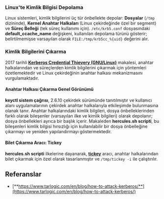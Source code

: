 ### Linux'te Kimlik Bilgisi Depolama
Linux sistemleri, kimlik bilgilerini üç tür önbellekte depolar: **Dosyalar** (`/tmp` dizininde), **Kernel Anahtar Halkaları** (Linux çekirdeğinde özel bir segment) ve **Süreç Belleği** (tek süreç kullanımı için). `/etc/krb5.conf` dosyasındaki **default\_ccache\_name** değişkeni, kullanılan depolama türünü gösterir; belirtilmemişse varsayılan olarak `FILE:/tmp/krb5cc_%{uid}` değerini alır.

### Kimlik Bilgilerini Çıkarma
2017 tarihli [**Kerberos Credential Thievery (GNU/Linux)**](https://www.delaat.net/rp/2016-2017/p97/report.pdf) makalesi, anahtar halkalarından ve süreçlerden kimlik bilgilerini çıkarmak için yöntemleri özetlemektedir ve Linux çekirdeğinin anahtar halkası mekanizmasını vurgulamaktadır.

#### Anahtar Halkası Çıkarma Genel Görünümü
**keyctl sistem çağrısı**, 2.6.10 çekirdek sürümünde tanıtılmıştır ve kullanıcı alanı uygulamalarının çekirdek anahtar halkalarıyla etkileşimde bulunmasına olanak tanır. Anahtar halkalarındaki kimlik bilgileri, dosya önbelleklerinden farklı olarak bileşenler (varsayılan ilke ve kimlik bilgileri) olarak depolanır; dosya önbellekleri ayrıca bir başlık içerir. Makaleden **hercules.sh scripti**, bu bileşenleri kimlik bilgisi hırsızlığı için kullanılabilir bir dosya önbelleğine çıkarmayı ve yeniden yapılandırmayı göstermektedir.

#### Bilet Çıkarma Aracı: Tickey
**hercules.sh scripti** ilkelerine dayanarak, [**tickey**](https://github.com/TarlogicSecurity/tickey) aracı, anahtar halkalarından bilet çıkarmak için özel olarak tasarlanmıştır ve `/tmp/tickey -i` ile çalıştırılır.

## Referanslar
* [**https://www.tarlogic.com/en/blog/how-to-attack-kerberos/**](https://www.tarlogic.com/en/blog/how-to-attack-kerberos/)
